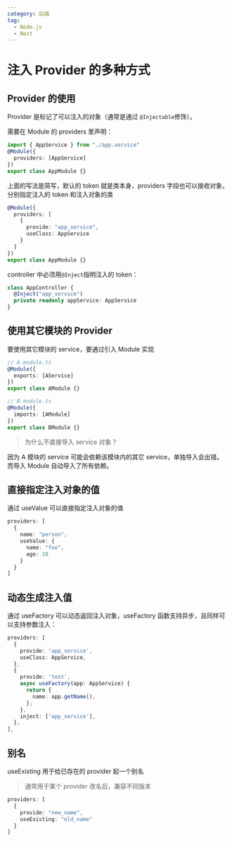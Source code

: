 ```yaml
---
category: 后端
tag:
  - Node.js
  - Nest
---
```


# 注入 Provider 的多种方式

## Provider 的使用

Provider 是标记了可以注入的对象（通常是通过 `@Injectable`修饰）。

需要在 Module 的 providers 里声明：

```ts
import { AppService } from "./app.service"
@Module({
  providers: [AppService]
})
export class AppModule {}
```

上面的写法是简写，默认的 token 就是类本身，providers 字段也可以接收对象，分别指定注入的 token 和注入对象的类

```ts
@Module({
  providers: [
    {
      provide: "app_service",
      useClass: AppService
    }
  ]
})
export class AppModule {}
```

controller 中必须用`@Inject`指明注入的 token：

```ts
class AppController {
  @Inject("app_service")
  private readonly appService: AppService
}
```

## 使用其它模块的 Provider

要使用其它模块的 service，要通过引入 Module 实现

```ts
// A.module.ts
@Module({
  exports: [AService]
})
export class AModule {}
```

```ts
// B.module.ts
@Module({
  imports: [AModule]
})
export class BModule {}
```

> 为什么不直接导入 service 对象？

因为 A 模块的 service 可能会依赖该模块内的其它 service，单独导入会出错。而导入 Module 自动导入了所有依赖。

## 直接指定注入对象的值

通过 useValue 可以直接指定注入对象的值

```ts
providers: [
  {
    name: "person",
    useValue: {
      name: "foo",
      age: 20
    }
  }
]
```

## 动态生成注入值

通过 useFactory 可以动态返回注入对象，useFactory 函数支持异步，且同样可以支持参数注入：

```ts
providers: [
  {
    provide: 'app_service',
    useClass: AppService,
  },
  {
    provide: 'test',
    async useFactory(app: AppService) {
      return {
        name: app.getName(),
      };
    },
    inject: ['app_service'],
  },
],
```

## 别名

useExisting 用于给已存在的 provider 起一个别名

> 通常用于某个 provider 改名后，兼容不同版本

```ts
providers: [
  {
    provide: "new_name",
    useExisting: "old_name"
  }
]
```
